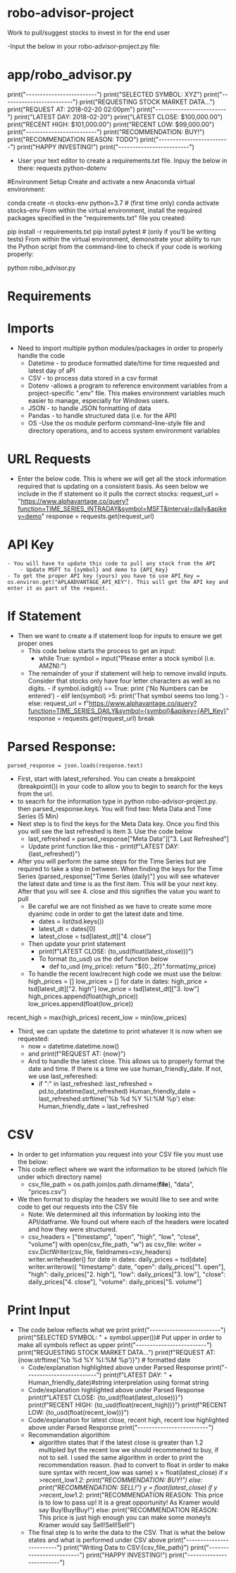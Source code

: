 # robo-advisor-project
Work to pull/suggest stocks to invest in for the end user

-Input the below in your robo-advisor-project.py file:
# app/robo_advisor.py

print("-------------------------")
print("SELECTED SYMBOL: XYZ")
print("-------------------------")
print("REQUESTING STOCK MARKET DATA...")
print("REQUEST AT: 2018-02-20 02:00pm")
print("-------------------------")
print("LATEST DAY: 2018-02-20")
print("LATEST CLOSE: $100,000.00")
print("RECENT HIGH: $101,000.00")
print("RECENT LOW: $99,000.00")
print("-------------------------")
print("RECOMMENDATION: BUY!")
print("RECOMMENDATION REASON: TODO")
print("-------------------------")
print("HAPPY INVESTING!")
print("-------------------------")


- User your text editor to create a requirements.txt file. Inpuy the below in there:
requests
python-dotenv

#Environment Setup
Create and activate a new Anaconda virtual environment:

conda create -n stocks-env python=3.7 # (first time only)
conda activate stocks-env
From within the virtual environment, install the required packages specified in the "requirements.txt" file you created:

pip install -r requirements.txt
pip install pytest # (only if you'll be writing tests)
From within the virtual environment, demonstrate your ability to run the Python script from the command-line to check if your code is working properly:

python robo_advisor.py

# Requirements

# Imports
- Need to import multiple python modules/packages in order to properly handle the code
    - Datetime - to produce formatted date/time for time requested and latest day of aPI
    - CSV - to process data stored in a csv format
    - Dotenv -allows a program to reference environment variables from a project-specific ".env" file. This makes environment variables much easier to manage, especially for Windows users.
    - JSON - to handle JSON formatting of data
    - Pandas - to handle structured data (i.e. for the API)
    - OS -Use the os module perform command-line-style file and directory operations, and to access system environment variables
# URL Requests

- Enter the below code. This is where we will get all the stock information required that is updating on a consistent basis. As seen below we include in the if statement so it pulls the correct stocks:
    request_url = "https://www.alphavantage.co/query?function=TIME_SERIES_INTRADAY&symbol=MSFT&interval=daily&apikey=demo"
    response = requests.get(request_url) 

# API Key
    - You will have to update this code to pull any stock from the API
        - Update MSFT to {symbol} and demo to {API_Key}
    - To get the proper API key (yours) you have to use API_Key = os.environ.get("APLAADVANTAGE_API_KEY"). This will get the API key and enter it as part of the request.

# If Statement
- Then we want to create a if statement loop for inputs to ensure we get proper ones
    - This code below starts the process to get an input: 
        - while True:
            symbol = input("Please enter a stock symbol (i.e. AMZN):")
    - The remainder of your if statement will help to remove invalid inputs. Consider that stocks only have four letter characters as well as no digits.
            - if symbol.isdigit() == True:
                print ('No Numbers can be entered')
            - elif len(symbol) >5:
                print('That symbol seems too long.')
            - else:
                request_url = f"https://www.alphavantage.co/query?function=TIME_SERIES_DAILY&symbol={symbol}&apikey={API_Key}"
                response = requests.get(request_url)
                break
# Parsed Response:
    parsed_response = json.loads(response.text)
- First, start with latest_refershed. You can create a breakpoint (breakpoint()) in your code to allow you to begin to search for the keys from the url.
- to seacrh for the information type in python robo-advisor-project.py. then parsed_response.keys. You will find two: Meta Data and Time Series (5 Min)
- Next step is to find the keys for the Meta Data key. Once you find this you will see the last refreshed is item 3. Use the code below
    - last_refreshed = parsed_response["Meta Data"]["3. Last Refreshed"]
    - Update print function like this - print(f"LATEST DAY: {last_refreshed}")
- After you will perform the same steps for the Time Series but are required to take a step in between. When finding the keys for the Time Series (parsed_response["Time Series (daily)"] you will see whatever the latest date and time is as the first item. This will be your next key. After that you will see 4. close and this signifies the value you want to pull
    - Be careful we are not finished as we have to create some more dyanimc code in order to get the latest date and time.
        - dates = list(tsd.keys())
        - latest_dt = dates[0]
        - latest_close = tsd[latest_dt]["4. close"]
    - Then update your print statement
        - print(f"LATEST CLOSE: {to_usd(float(latest_close))}")
        - To format (to_usd) us the def function below
            - def to_usd (my_price):
                return "${0:,.2f}".format(my_price)
    - To handle the recent low/recent high code we must use the below:
        high_prices = []
        low_prices = []
        for date in dates:
            high_price = tsd[latest_dt]["2. high"]
            low_price = tsd[latest_dt]["3. low"]
            high_prices.append(float(high_price))
            low_prices.append(float(low_price))

recent_high = max(high_prices)
recent_low = min(low_prices)
- Third, we can update the datetime to print whatever it is now when we requested:
    - now = datetime.datetime.now()
    - and print(f"REQUEST AT: {now}")
    - And to handle the latest close. This allows us to properly format the date and time. If there is a time we use human_friendly_date. If not, we use last_refereshed:
        - if ":" in last_refreshed:
            last_refreshed = pd.to_datetime(last_refreshed)
            Human_friendly_date = last_refreshed.strftime('%b %d %Y %I:%M %p')
        else:
            Human_friendly_date = last_refreshed

# CSV

- In order to get information you request into your CSV file you must use the below:
- This code reflect where we want the information to be stored (which file under which directory name) 
    - csv_file_path = os.path.join(os.path.dirname(__file__), "data", "prices.csv")
- We then format to display the headers we would like to see and write code to get our requests into the CSV file
    - Note: We determined all this information by looking into the API/datframe. We found out where each of the headers were located and how they were structured.
    - csv_headers = ["timestamp", "open", "high", "low", "close", "volume"]
    with open(csv_file_path, "w") as csv_file:
        writer = csv.DictWriter(csv_file, fieldnames=csv_headers)
        writer.writeheader()
        for date in dates:
            daily_prices = tsd[date]
            writer.writerow({
            "timestamp": date,
            "open": daily_prices["1. open"],
            "high": daily_prices["2. high"],
            "low": daily_prices["3. low"],
            "close": daily_prices["4. close"],
            "volume": daily_prices["5. volume"]

# Print Input

- The code below reflects what we print
    print("-------------------------")
    print("SELECTED SYMBOL: " + symbol.upper())# Put upper in order to make all symbols reflect as upper
    print("-------------------------")
    print("REQUESTING STOCK MARKET DATA...")
    print(f"REQUEST AT: {now.strftime('%b %d %Y %I:%M %p')}") # formatted date
     - Code/explanation highlighted above under Parsed Response 
    print("-------------------------")
    print(f"LATEST DAY: " + Human_friendly_date)#string interprelation using format string
     - Code/explanation highlighted above under Parsed Response
    print(f"LATEST CLOSE: {to_usd(float(latest_close))}") 
    print(f"RECENT HIGH: {to_usd(float(recent_high))}")
    print(f"RECENT LOW: {to_usd(float(recent_low))}")
     - Code/explanation for latest close, recent high, recent low highlighted above under Parsed Response
    print("-------------------------")
  - Recommendation algorithim
    -  algorithm states that if the latest close is greater than 1.2 multipled byt the recent low we should recommened to buy, if not to sell. I used the same algorithm in order to print the recommendation reason. (had to convert to float in order to make sure syntax with recent_low was same)
        x = float(latest_close) 
        if x >recent_low*1.2:
            print("RECOMMENDATION: BUY!")
        else:
            print("RECOMMENDATION: SELL!")
        y = float(latest_close) 
        if y >recent_low*1.2:
            print("RECOMMENDATION REASON: This price is to low to pass up! It is a great opportunity! As Kramer would say Buy!Buy!Buy!")
        else:
            print("RECOMMENDATION REASON: This price is just high enough you can make some money!s Kramer would say Sell!Sell!Sell!")
  - The final step is to write the data to the CSV. That is what the below states and what is performed under CSV above 
        print("-------------------------")
        print("Writing Data to CSV:{csv_file_path}")
        print("-------------------------")
        print("HAPPY INVESTING!")
        print("-------------------------")

